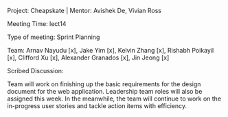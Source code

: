 Project: Cheapskate | Mentor: Avishek De, Vivian Ross

Meeting Time: lect14

Type of meeting: Sprint Planning

Team: Arnav Nayudu [x], Jake Yim [x], Kelvin Zhang [x], Rishabh Poikayil [x], Clifford Xu [x], Alexander Granados [x], Jin Jeong [x]

Scribed Discussion:

Team will work on finishing up the basic requirements for the design document for the web application. Leadership team roles will also be assigned this week. In the meanwhile, the team will continue to work on the in-progress user stories and tackle action items with efficiency. 
